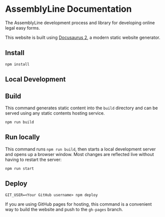 # AssemblyLine Documentation

The AssemblyLine development process and library for developing online legal easy forms.

This website is built using [Docusaurus 2](https://v2.docusaurus.io/), a modern static website generator.

## Install

```console
npm install
```

## Local Development

## Build

This command generates static content into the `build` directory and can be served using any static contents hosting service.

```console
npm run build
```

## Run locally

This command runs `npm run build`, then starts a local development server and opens up a browser window. Most changes are reflected live without having to restart the server:

```console
npm run start
```

## Deploy

```console
GIT_USER=<Your GitHub username> npm deploy
```

If you are using GitHub pages for hosting, this command is a convenient way to build the website and push to the `gh-pages` branch.
